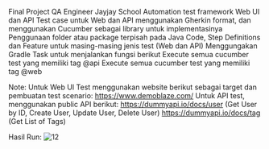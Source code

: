 Final Project QA Engineer Jayjay School
Automation test framework Web UI dan API 
Test case untuk Web dan API menggunakan Gherkin format, dan menggunakan Cucumber sebagai library untuk implementasinya
Penggunaan folder atau package terpisah pada Java Code, Step Definitions dan Feature untuk masing-masing jenis test (Web dan API)
Menggungakan Gradle Task untuk menjalankan fungsi berikut
  Execute semua cucumber test yang memiliki tag @api
  Execute semua cucumber test yang memiliki tag @web

Note:
Untuk Web UI Test menggunakan website berikut sebagai target dan pembuatan test scenario: https://www.demoblaze.com/
Untuk API test, menggunakan public API berikut:
https://dummyapi.io/docs/user (Get User by ID, Create User, Update User, Delete User)
https://dummyapi.io/docs/tag (Get List of Tags)

Hasil Run:
![12](https://github.com/user-attachments/assets/8c44213e-75b9-448e-917e-797c0978de84)

